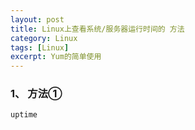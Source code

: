 ```yaml
---
layout: post
title: Linux上查看系统/服务器运行时间的 方法
category: Linux
tags: [Linux]
excerpt: Yum的简单使用
---
```


### 1、 方法① ###

    uptime